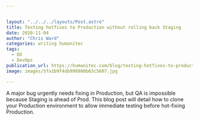 ```yaml
---


layout: "../../../layouts/Post.astro"
title: Testing hotfixes to Production without rolling back Staging
date: 2020-11-04
author: "Chris Ward"
categories: writing humanitec
tags: 
  - DX
  - DevOps
publication_url: https://humanitec.com/blog/testing-hotfixes-to-production-without-rolling-back-staging
image: images/5fa1b9f4db998980b63c5607.jpg

---
```


A major bug urgently needs fixing in Production, but QA is impossible because Staging is ahead of Prod. This blog post will detail how to clone your Production environment to allow immediate testing before hot-fixing Production.

